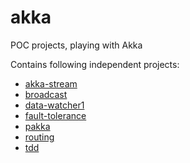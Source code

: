 # akka
POC projects, playing with Akka

Contains following independent projects:
  - [akka-stream](akka-stream/README.md)
  - [broadcast](broadcast/README.md)
  - [data-watcher1](data-watcher1/README.md)
  - [fault-tolerance](faultTolerance/README.md)
  - [pakka](pakka/README.md)
  - [routing](routing/README.md)
  - [tdd](tdd/README.md)